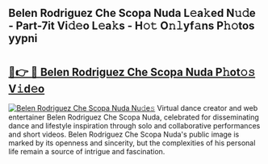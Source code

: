 ## Belen Rodriguez Che Scopa Nuda L𝚎a𝚔ed N𝚞𝚍e - Part-7it Vi𝚍𝚎o L𝚎a𝚔s - H𝚘𝚝 O𝚗𝚕yf𝚊ns P𝚑𝚘tos yypni

# <h2><a href="http://kf30t4.oniu.top/?m=Belen+Rodriguez+Che+Scopa+Nuda">🔗👉 🔴 Belen Rodriguez Che Scopa Nuda P𝚑ot𝚘𝚜 V𝚒d𝚎o</a></h2>

[![Belen Rodriguez Che Scopa Nuda Nu𝚍e𝚜](https://i.imgur.com/0qMVB7G.gif)](http://kf30t4.oniu.top/?m=Belen+Rodriguez+Che+Scopa+Nuda)
Virtual dance creator and web entertainer Belen Rodriguez Che Scopa Nuda, celebrated for disseminating dance and lifestyle inspiration through solo and collaborative performances and short videos. Belen Rodriguez Che Scopa Nuda's public image is marked by its openness and sincerity, but the complexities of his personal life remain a source of intrigue and fascination.  
